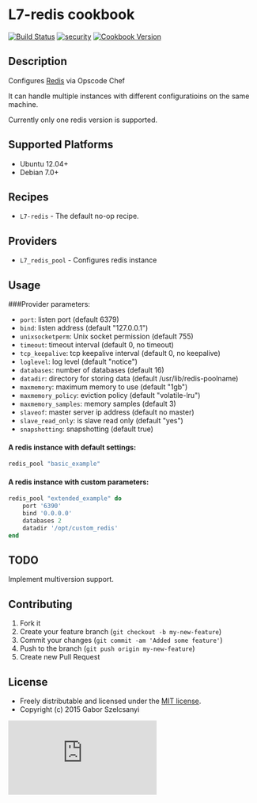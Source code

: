 # L7-redis cookbook
[![Build Status](https://travis-ci.org/szelcsanyi/chef-redis.svg?branch=master)](https://travis-ci.org/szelcsanyi/chef-redis)
[![security](https://hakiri.io/github/szelcsanyi/chef-redis/master.svg)](https://hakiri.io/github/szelcsanyi/chef-redis/master)
[![Cookbook Version](https://img.shields.io/cookbook/v/L7-redis.svg?style=flat)](https://supermarket.chef.io/cookbooks/L7-redis)

## Description

Configures [Redis](http://redis.io/) via Opscode Chef

It can handle multiple instances with different configuratioins on the same machine.

Currently only one redis version is supported.

## Supported Platforms

* Ubuntu 12.04+
* Debian 7.0+

## Recipes

* `L7-redis` - The default no-op recipe.

## Providers
* `L7_redis_pool` - Configures redis instance

## Usage
###Provider parameters:

* `port`: listen port (default 6379)
* `bind`: listen address (default "127.0.0.1")
* `unixsocketperm`: Unix socket permission (default 755)
* `timeout`: timeout interval (default 0, no timeout)
* `tcp_keepalive`: tcp keepalive interval (default 0, no keepalive)
* `loglevel`: log level (default "notice")
* `databases`: number of databases (default 16)
* `datadir`: directory for storing data (default /usr/lib/redis-poolname)
* `maxmemory`: maximum memory to use (default "1gb")
* `maxmemory_policy`: eviction policy (default "volatile-lru")
* `maxmemory_samples`: memory samples (default 3)
* `slaveof`: master server ip address (default no master)
* `slave_read_only`: is slave read only (default "yes")
* `snapshotting`: snapshotting (default true)


#### A redis instance with default settings:
```ruby
redis_pool "basic_example"
```

#### A redis instance with custom parameters:
```ruby
redis_pool "extended_example" do
    port '6390'
    bind '0.0.0.0'
    databases 2
    datadir '/opt/custom_redis'
end
```

## TODO
Implement multiversion support.

## Contributing

1. Fork it
2. Create your feature branch (`git checkout -b my-new-feature`)
3. Commit your changes (`git commit -am 'Added some feature'`)
4. Push to the branch (`git push origin my-new-feature`)
5. Create new Pull Request

## License

* Freely distributable and licensed under the [MIT license](http://szelcsanyi.mit-license.org/2015/license.html).
* Copyright (c) 2015 Gabor Szelcsanyi

[![image](https://ga-beacon.appspot.com/UA-56493884-1/chef-redis/README.md)](https://github.com/szelcsanyi/chef-redis)
